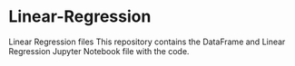 # Linear-Regression
Linear Regression files
This repository contains the DataFrame and Linear Regression Jupyter Notebook file with the code.
